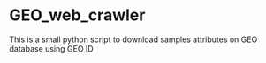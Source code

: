 # GEO_web_crawler

This is a small python script to download samples attributes on GEO database using GEO ID
